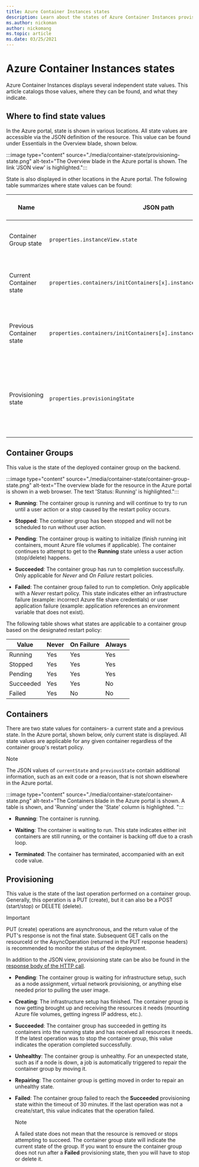 ```yaml
---
title: Azure Container Instances states
description: Learn about the states of Azure Container Instances provisioning operations, containers, and container groups.
ms.author: nickoman
author: nickomang
ms.topic: article
ms.date: 03/25/2021
---
```


# Azure Container Instances states

Azure Container Instances displays several independent state values. This article catalogs those values, where they can be found, and what they indicate.

## Where to find state values

In the Azure portal, state is shown in various locations. All state values are accessible via the JSON definition of the resource. This value can be found under Essentials in the Overview blade, shown below.

:::image type="content" source="./media/container-state/provisioning-state.png" alt-text="The Overview blade in the Azure portal is shown. The link 'JSON view' is highlighted.":::

State is also displayed in other locations in the Azure portal. The following table summarizes where state values can be found:

|Name|JSON path|Azure portal location|
|-|-|-|
|Container Group state|`properties.instanceView.state`|Under Essentials in the Overview blade|
|Current Container state|`properties.containers/initContainers[x].instanceView.currentState.state`|Under the Containers blade's table's **State** column|
|Previous Container state|`properties.containers/initContainers[x].instanceView.previousState.state`|Via *JSON view* under Essentials in the Overview blade|
|Provisioning state|`properties.provisioningState`|Via *JSON view* under Essentials in the Overview blade; HTTP response body|

## Container Groups

This value is the state of the deployed container group on the backend.

:::image type="content" source="./media/container-state/container-group-state.png" alt-text="The overview blade for the resource in the Azure portal is shown in a web browser. The text 'Status: Running' is highlighted.":::

- **Running**: The container group is running and will continue to try to run until a user action or a stop caused by the restart policy occurs.

- **Stopped**: The container group has been stopped and will not be scheduled to run without user action.

- **Pending**: The container group is waiting to initialize (finish running init containers, mount Azure file volumes if applicable). The container continues to attempt to get to the **Running** state unless a user action (stop/delete) happens.

- **Succeeded**: The container group has run to completion successfully. Only applicable for *Never* and *On Failure* restart policies.

- **Failed**: The container group failed to run to completion. Only applicable with a *Never* restart policy. This state indicates either an infrastructure failure (example: incorrect Azure file share credentials) or user application failure (example: application references an environment variable that does not exist).

The following table shows what states are applicable to a container group based on the designated restart policy:

|Value|Never|On Failure|Always|
|--|--|--|--|
|Running|Yes|Yes|Yes|
|Stopped|Yes|Yes|Yes|
|Pending|Yes|Yes|Yes|
|Succeeded|Yes|Yes|No|
|Failed|Yes|No|No|

## Containers

There are two state values for containers- a current state and a previous state. In the Azure portal, shown below, only current state is displayed. All state values are applicable for any given container regardless of the container group's restart policy.

> [!NOTE]
> The JSON values of `currentState` and `previousState` contain additional information, such as an exit code or a reason, that is not shown elsewhere in the Azure portal.

:::image type="content" source="./media/container-state/container-state.png" alt-text="The Containers blade in the Azure portal is shown. A table is shown, and 'Running' under the 'State' column is highlighted. ":::

- **Running**: The container is running.

- **Waiting**: The container is waiting to run. This state indicates either init containers are still running, or the container is backing off due to a crash loop.

- **Terminated**: The container has terminated, accompanied with an exit code value.

## Provisioning

This value is the state of the last operation performed on a container group. Generally, this operation is a PUT (create), but it can also be a POST (start/stop) or DELETE (delete).

> [!IMPORTANT]
> PUT (create) operations are asynchronous, and the return value of the PUT's response is not the final state. Subsequent GET calls on the resourceId or the AsyncOperation (returned in the PUT response headers) is recommended to monitor the status of the deployment.

In addition to the JSON view, provisioning state can be also be found in the [response body of the HTTP call](https://docs.microsoft.com/rest/api/container-instances/containergroups/createorupdate#response).

- **Pending**: The container group is waiting for infrastructure setup, such as a node assignment, virtual network provisioning, or anything else needed prior to pulling the user image.

- **Creating**: The infrastructure setup has finished. The container group is now getting brought up and receiving the resources it needs (mounting Azure file volumes, getting ingress IP address, etc.).

- **Succeeded**: The container group has succeeded in getting its containers into the running state and has received all resources it needs. If the latest operation was to stop the container group, this value indicates the operation completed successfully.

- **Unhealthy**: The container group is unhealthy. For an unexpected state, such as if a node is down, a job is automatically triggered to repair the container group by moving it.

- **Repairing**: The container group is getting moved in order to repair an unhealthy state.

- **Failed**: The container group failed to reach the **Succeeded** provisioning state within the timeout of 30 minutes. If the last operation was not a create/start, this value indicates that the operation failed.
    > [!NOTE]
    > A failed state does not mean that the resource is removed or stops attempting to succeed. The container group state will indicate the current state of the group. If you want to ensure the container group does not run after a **Failed** provisioning state, then you will have to stop or delete it.
